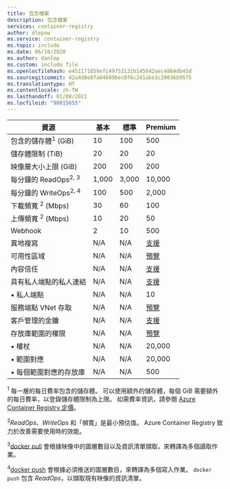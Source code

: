 ```yaml
---
title: 包含檔案
description: 包含檔案
services: container-registry
author: dlepow
ms.service: container-registry
ms.topic: include
ms.date: 06/18/2020
ms.author: danlep
ms.custom: include file
ms.openlocfilehash: e451171859efc49753131b145642aec4864db45d
ms.sourcegitcommit: 42a4d0e8fa84609bec0f6c241abe1c20036b9575
ms.translationtype: HT
ms.contentlocale: zh-TW
ms.lasthandoff: 01/08/2021
ms.locfileid: "98015655"
---
```

| 資源 | 基本 | 標準 | Premium |
|---|---|---|---|
| 包含的儲存體<sup>1</sup> (GiB) | 10 | 100 | 500 |
| 儲存體限制 (TiB) | 20| 20 | 20 |
| 映像層大小上限 (GiB) | 200 | 200 | 200 |
| 每分鐘的 ReadOps<sup>2, 3</sup> | 1,000 | 3,000 | 10,000 |
| 每分鐘的 WriteOps<sup>2, 4</sup> | 100 | 500 | 2,000 |
| 下載頻寬 <sup>2</sup> (Mbps) | 30 | 60 | 100 |
| 上傳頻寬 <sup>2</sup> (Mbps) | 10 | 20 | 50 |
| Webhook | 2 | 10 | 500 |
| 異地複寫 | N/A | N/A | [支援][geo-replication] |
| 可用性區域 | N/A | N/A | [預覽][zones] |
| 內容信任 | N/A | N/A | [支援][content-trust] |
| 具有私人端點的私人連結 | N/A | N/A | [支援][plink] |
| &bull; 私人端點 | N/A | N/A | 10 |
| 服務端點 VNet 存取 | N/A | N/A | [預覽][vnet] |
| 客戶管理的金鑰 | N/A | N/A | [支援][cmk] |
| 存放庫範圍的權限 | N/A | N/A | [預覽][token]|
| &bull; 權杖 | N/A | N/A | 20,000 |
| &bull; 範圍對應 | N/A | N/A | 20,000 |
| &bull; 每個範圍對應的存放庫 | N/A | N/A | 500 |


<sup>1</sup> 每一層的每日費率包含的儲存體。 可以使用額外的儲存體，每個 GiB 需要額外的每日費率，以登錄儲存體限制為上限。 如需費率資訊，請參閱 [Azure Container Registry 定價][pricing]。

<sup>2</sup>*ReadOps*、*WriteOps* 和「頻寬」是最小預估值。 Azure Container Registry 致力於改善需要使用時的效能。

<sup>3</sup>[docker pull](https://docs.docker.com/registry/spec/api/#pulling-an-image) 會根據映像中的圖層數目以及資訊清單擷取，來轉譯為多個讀取作業。

<sup>4</sup>[docker push](https://docs.docker.com/registry/spec/api/#pushing-an-image) 會根據必須推送的圖層數目，來轉譯為多個寫入作業。 `docker push` 包含 *ReadOps*，以擷取現有映像的資訊清單。

<!-- LINKS - External -->
[pricing]: https://azure.microsoft.com/pricing/details/container-registry/

<!-- LINKS - Internal -->
[geo-replication]: ../articles/container-registry/container-registry-geo-replication.md
[content-trust]: ../articles/container-registry/container-registry-content-trust.md
[vnet]: ../articles/container-registry/container-registry-vnet.md
[plink]: ../articles/container-registry/container-registry-private-link.md
[cmk]: ../articles/container-registry/container-registry-customer-managed-keys.md
[token]: ../articles/container-registry/container-registry-repository-scoped-permissions.md
[zones]: ../articles/container-registry/zone-redundancy.md
